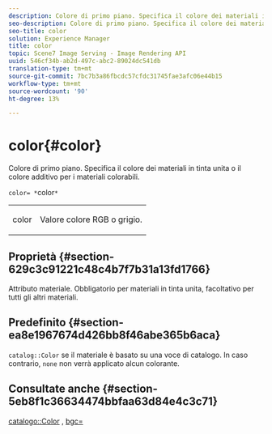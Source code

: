 ```yaml
---
description: Colore di primo piano. Specifica il colore dei materiali in tinta unita o il colore additivo per i materiali colorabili.
seo-description: Colore di primo piano. Specifica il colore dei materiali in tinta unita o il colore additivo per i materiali colorabili.
seo-title: color
solution: Experience Manager
title: color
topic: Scene7 Image Serving - Image Rendering API
uuid: 546cf34b-ab2d-497c-abc2-89024dc541db
translation-type: tm+mt
source-git-commit: 7bc7b3a86fbcdc57cfdc31745fae3afc06e44b15
workflow-type: tm+mt
source-wordcount: '90'
ht-degree: 13%

---
```



# color{#color}

Colore di primo piano. Specifica il colore dei materiali in tinta unita o il colore additivo per i materiali colorabili.

`color= *`color`*`

<table id="simpletable_C5AF9074CCA64EA5921772DF3F7E0F55"> 
 <tr class="strow"> 
  <td class="stentry"> <p><span class="varname"> color</span> </p> </td> 
  <td class="stentry"> <p>Valore colore RGB o grigio. </p></td> 
 </tr> 
</table>

## Proprietà {#section-629c3c91221c48c4b7f7b31a13fd1766}

Attributo materiale. Obbligatorio per materiali in tinta unita, facoltativo per tutti gli altri materiali.

## Predefinito {#section-ea8e1967674d426bb8f46abe365b6aca}

`catalog::Color` se il materiale è basato su una voce di catalogo. In caso contrario, `none` non verrà applicato alcun colorante.

## Consultate anche {#section-5eb8f1c36634474bbfaa63d84e4c3c71}

[catalogo::Color](../../../../../ir-api/material-cat/image-rendering-api-ref/c-ir-material-catalog/c-ir-material-data-reference/r-ir-cat-color.md#reference-7639487fe0ac48beb9e8afa4dc845552) ,  [bgc=](../../../../../ir-api/http-protocol/image-rendering-api-ref/c-ir-http-protocol-ref/c-ir-http-protocol-command-reference/r-ir-bgc.md#reference-3f5c78cea01c4a85aa582076d23aebb0)
